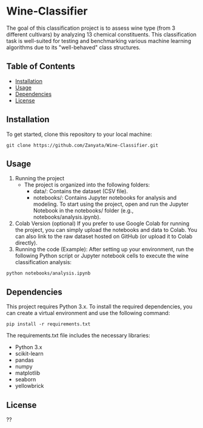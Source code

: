 # Wine-Classifier
The goal of this classification project is to assess wine type (from 3 different cultivars) by analyzing 13 chemical constituents. This classification task is well-suited for testing and benchmarking various machine learning algorithms due to its "well-behaved" class structures.

## Table of Contents
- [Installation](#installation)
- [Usage](#usage)
- [Dependencies](#dependencies)
- [License](#license)

## Installation
To get started, clone this repository to your local machine:
   ```
   git clone https://github.com/Zanyata/Wine-Classifier.git
   ```
## Usage
1. Running the project
   * The project is organized into the following folders:
      * data/: Contains the dataset (CSV file).
      * notebooks/: Contains Jupyter notebooks for analysis and modeling.
To start using the project, open and run the Jupyter Notebook in the notebooks/ folder (e.g., notebooks/analysis.ipynb).
2. Colab Version (optional)
If you prefer to use Google Colab for running the project, you can simply upload the notebooks and data to Colab. You can also link to the raw dataset hosted on GitHub (or upload it to Colab directly).
3. Running the code (Example):
After setting up your environment, run the following Python script or Jupyter notebook cells to execute the wine classification analysis:
```
python notebooks/analysis.ipynb
```

## Dependencies
This project requires Python 3.x. To install the required dependencies, you can create a virtual environment and use the following command:
```
pip install -r requirements.txt
```
The requirements.txt file includes the necessary libraries:
* Python 3.x
* scikit-learn
* pandas
* numpy
* matplotlib
* seaborn
* yellowbrick

## License
??
